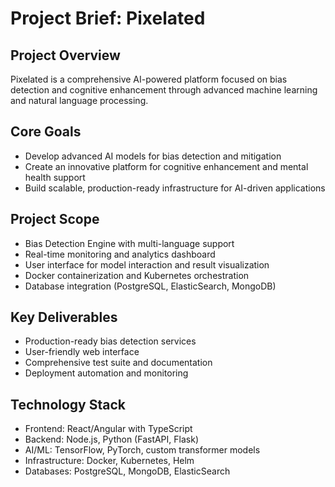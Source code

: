# Project Brief: Pixelated

## Project Overview
Pixelated is a comprehensive AI-powered platform focused on bias detection and cognitive enhancement through advanced machine learning and natural language processing.

## Core Goals
- Develop advanced AI models for bias detection and mitigation
- Create an innovative platform for cognitive enhancement and mental health support
- Build scalable, production-ready infrastructure for AI-driven applications

## Project Scope
- Bias Detection Engine with multi-language support
- Real-time monitoring and analytics dashboard
- User interface for model interaction and result visualization
- Docker containerization and Kubernetes orchestration
- Database integration (PostgreSQL, ElasticSearch, MongoDB)

## Key Deliverables
- Production-ready bias detection services
- User-friendly web interface
- Comprehensive test suite and documentation
- Deployment automation and monitoring

## Technology Stack
- Frontend: React/Angular with TypeScript
- Backend: Node.js, Python (FastAPI, Flask)
- AI/ML: TensorFlow, PyTorch, custom transformer models
- Infrastructure: Docker, Kubernetes, Helm
- Databases: PostgreSQL, MongoDB, ElasticSearch
